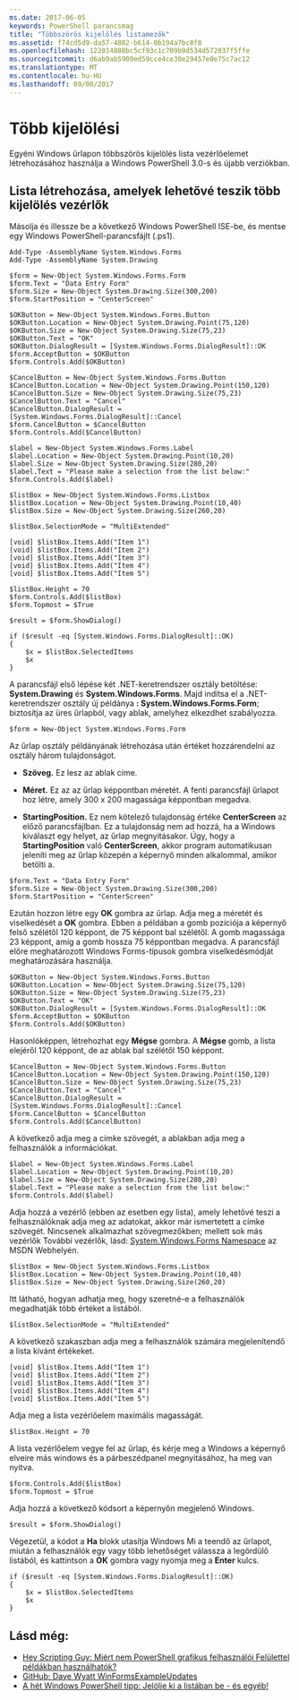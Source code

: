 ```yaml
---
ms.date: 2017-06-05
keywords: PowerShell parancsmag
title: "Többszörös kijelölés listamezők"
ms.assetid: f74cd5d9-da57-4802-b614-0b194a7bc8f8
ms.openlocfilehash: 122014888bc5cf93c1c709b9d534d572037f5ffe
ms.sourcegitcommit: d6ab9ab5909ed59cce4ce30e29457e0e75c7ac12
ms.translationtype: MT
ms.contentlocale: hu-HU
ms.lasthandoff: 09/08/2017
---
```

# <a name="multiple-selection-list-boxes"></a>Több kijelölési
Egyéni Windows űrlapon többszörös kijelölés lista vezérlőelemet létrehozásához használja a Windows PowerShell 3.0-s és újabb verziókban.

## <a name="create-list-box-controls-that-allow-multiple-selections"></a>Lista létrehozása, amelyek lehetővé teszik több kijelölés vezérlők
Másolja és illessze be a következő Windows PowerShell ISE-be, és mentse egy Windows PowerShell-parancsfájlt (.ps1).

```
Add-Type -AssemblyName System.Windows.Forms
Add-Type -AssemblyName System.Drawing

$form = New-Object System.Windows.Forms.Form 
$form.Text = "Data Entry Form"
$form.Size = New-Object System.Drawing.Size(300,200) 
$form.StartPosition = "CenterScreen"

$OKButton = New-Object System.Windows.Forms.Button
$OKButton.Location = New-Object System.Drawing.Point(75,120)
$OKButton.Size = New-Object System.Drawing.Size(75,23)
$OKButton.Text = "OK"
$OKButton.DialogResult = [System.Windows.Forms.DialogResult]::OK
$form.AcceptButton = $OKButton
$form.Controls.Add($OKButton)

$CancelButton = New-Object System.Windows.Forms.Button
$CancelButton.Location = New-Object System.Drawing.Point(150,120)
$CancelButton.Size = New-Object System.Drawing.Size(75,23)
$CancelButton.Text = "Cancel"
$CancelButton.DialogResult = [System.Windows.Forms.DialogResult]::Cancel
$form.CancelButton = $CancelButton
$form.Controls.Add($CancelButton)

$label = New-Object System.Windows.Forms.Label
$label.Location = New-Object System.Drawing.Point(10,20) 
$label.Size = New-Object System.Drawing.Size(280,20) 
$label.Text = "Please make a selection from the list below:"
$form.Controls.Add($label) 

$listBox = New-Object System.Windows.Forms.Listbox 
$listBox.Location = New-Object System.Drawing.Point(10,40) 
$listBox.Size = New-Object System.Drawing.Size(260,20) 

$listBox.SelectionMode = "MultiExtended"

[void] $listBox.Items.Add("Item 1")
[void] $listBox.Items.Add("Item 2")
[void] $listBox.Items.Add("Item 3")
[void] $listBox.Items.Add("Item 4")
[void] $listBox.Items.Add("Item 5")

$listBox.Height = 70
$form.Controls.Add($listBox) 
$form.Topmost = $True

$result = $form.ShowDialog()

if ($result -eq [System.Windows.Forms.DialogResult]::OK)
{
    $x = $listBox.SelectedItems
    $x
}
```

A parancsfájl első lépése két .NET-keretrendszer osztály betöltése: **System.Drawing** és **System.Windows.Forms**. Majd indítsa el a .NET-keretrendszer osztály új példánya **: System.Windows.Forms.Form**; biztosítja az üres űrlapból, vagy ablak, amelyhez elkezdhet szabályozza.

```
$form = New-Object System.Windows.Forms.Form
```

Az űrlap osztály példányának létrehozása után értéket hozzárendelni az osztály három tulajdonságot.

- **Szöveg.** Ez lesz az ablak címe.

- **Méret.** Ez az az űrlap képpontban méretét. A fenti parancsfájl űrlapot hoz létre, amely 300 x 200 magassága képpontban megadva.

- **StartingPosition.** Ez nem kötelező tulajdonság értéke **CenterScreen** az előző parancsfájlban. Ez a tulajdonság nem ad hozzá, ha a Windows kiválaszt egy helyet, az űrlap megnyitásakor. Úgy, hogy a **StartingPosition** való **CenterScreen**, akkor program automatikusan jeleníti meg az űrlap közepén a képernyő minden alkalommal, amikor betölti a.

```
$form.Text = "Data Entry Form"
$form.Size = New-Object System.Drawing.Size(300,200) 
$form.StartPosition = "CenterScreen"
```

Ezután hozzon létre egy **OK** gombra az űrlap. Adja meg a méretét és viselkedését a **OK** gombra. Ebben a példában a gomb pozíciója a képernyő felső szélétől 120 képpont, de 75 képpont bal szélétől. A gomb magassága 23 képpont, amíg a gomb hossza 75 képpontban megadva. A parancsfájl előre meghatározott Windows Forms-típusok gombra viselkedésmódját meghatározására használja.

```
$OKButton = New-Object System.Windows.Forms.Button
$OKButton.Location = New-Object System.Drawing.Size(75,120)
$OKButton.Size = New-Object System.Drawing.Size(75,23)
$OKButton.Text = "OK"
$OKButton.DialogResult = [System.Windows.Forms.DialogResult]::OK
$form.AcceptButton = $OKButton
$form.Controls.Add($OKButton)
```

Hasonlóképpen, létrehozhat egy **Mégse** gombra. A **Mégse** gomb, a lista elejéről 120 képpont, de az ablak bal szélétől 150 képpont.

```
$CancelButton = New-Object System.Windows.Forms.Button
$CancelButton.Location = New-Object System.Drawing.Point(150,120)
$CancelButton.Size = New-Object System.Drawing.Size(75,23)
$CancelButton.Text = "Cancel"
$CancelButton.DialogResult = [System.Windows.Forms.DialogResult]::Cancel
$form.CancelButton = $CancelButton
$form.Controls.Add($CancelButton)
```

A következő adja meg a címke szövegét, a ablakban adja meg a felhasználók a információkat.

```
$label = New-Object System.Windows.Forms.Label
$label.Location = New-Object System.Drawing.Point(10,20) 
$label.Size = New-Object System.Drawing.Size(280,20) 
$label.Text = "Please make a selection from the list below:"
$form.Controls.Add($label)
```

Adja hozzá a vezérlő (ebben az esetben egy lista), amely lehetővé teszi a felhasználóknak adja meg az adatokat, akkor már ismertetett a címke szövegét. Nincsenek alkalmazhat szövegmezőkben; mellett sok más vezérlők További vezérlők, lásd: [System.Windows.Forms Namespace](http://msdn.microsoft.com/library/k50ex0x9(v=vs.110).aspx) az MSDN Webhelyén.

```
$listBox = New-Object System.Windows.Forms.Listbox 
$listBox.Location = New-Object System.Drawing.Point(10,40) 
$listBox.Size = New-Object System.Drawing.Size(260,20)
```


Itt látható, hogyan adhatja meg, hogy szeretné-e a felhasználók megadhatják több értéket a listából.

```
$listBox.SelectionMode = "MultiExtended"
```

A következő szakaszban adja meg a felhasználók számára megjelenítendő a lista kívánt értékeket.

```
[void] $listBox.Items.Add("Item 1")
[void] $listBox.Items.Add("Item 2")
[void] $listBox.Items.Add("Item 3")
[void] $listBox.Items.Add("Item 4")
[void] $listBox.Items.Add("Item 5")
```

Adja meg a lista vezérlőelem maximális magasságát.

```
$listBox.Height = 70
```

A lista vezérlőelem vegye fel az űrlap, és kérje meg a Windows a képernyő elveire más windows és a párbeszédpanel megnyitásához, ha meg van nyitva.

```
$form.Controls.Add($listBox) 
$form.Topmost = $True
```

Adja hozzá a következő kódsort a képernyőn megjelenő Windows.

```
$result = $form.ShowDialog()
```

Végezetül, a kódot a **Ha** blokk utasítja Windows Mi a teendő az űrlapot, miután a felhasználók egy vagy több lehetőséget válassza a legördülő listából, és kattintson a **OK** gombra vagy nyomja meg a **Enter**  kulcs.

```
if ($result -eq [System.Windows.Forms.DialogResult]::OK)
{
    $x = $listBox.SelectedItems
    $x
}
```

## <a name="see-also"></a>Lásd még:
- [Hey Scripting Guy: Miért nem PowerShell grafikus felhasználói Felülettel példákban használhatók?](http://go.microsoft.com/fwlink/?LinkId=506644)
- [GitHub: Dave Wyatt WinFormsExampleUpdates](https://github.com/dlwyatt/WinFormsExampleUpdates)
- [A hét Windows PowerShell tipp: Jelölje ki a listában be - és egyéb!](http://technet.microsoft.com/library/ff730950.aspx)

